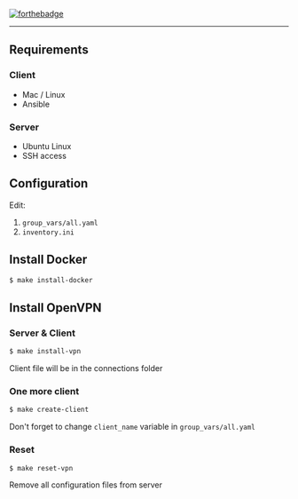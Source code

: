 [![forthebadge](https://forthebadge.com/images/badges/built-with-love.svg)](https://forthebadge.com)

---

## Requirements

### Client

* Mac / Linux
* Ansible

### Server

* Ubuntu Linux
* SSH access

## Configuration

Edit:

1. `group_vars/all.yaml`
1. `inventory.ini`

## Install Docker

```sh
$ make install-docker
```

## Install OpenVPN

### Server & Client

```sh
$ make install-vpn
```

Client file will be in the connections folder

### One more client

```sh
$ make create-client
```

Don't forget to change `client_name` variable in `group_vars/all.yaml`

### Reset

```sh
$ make reset-vpn
```

Remove all configuration files from server
